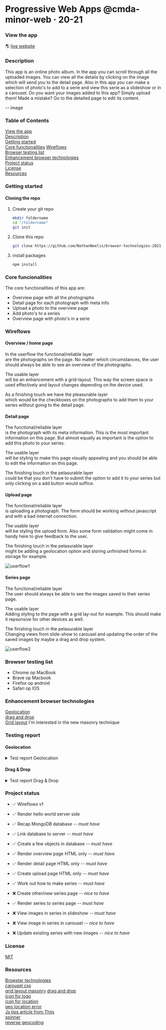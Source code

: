 # Progressive Web Apps @cmda-minor-web · 20-21

### View the app
:earth_americas:  [live website](https://app-photoalbum.herokuapp.com/)


### Description
This app is an online photo album. In the app you can scroll through all the uploaded images. 
You can view all the details by clicking on the image which will send you to the detail page. 
Also in this app you can make a selection of photo's to add to a serie and view this serie as a slideshow or in a carousel. Do you want your images added to this app? Simply upload them! Made a mistake? Go to the detailed page to edit its content.  
  
  -- image  
    


### Table of Contents  
[View the app]()  
[Description]()  
[Getting started]()  
[Core functionalities]()
[Wireflows]()  
[Browser testing list]()  
[Enhancement browser technologies]()  
[Project status]()  
[License]()  
[Resources]()  


### Getting started

#### Cloning the repo
1. Create your git repo  
    ```bash
    mkdir foldername  
    cd "/foldername"  
    git init  
    ```  

2. Clone this repo  
    ```bash
    git clone https://github.com/NathanNeelis/browser-technologies-2021.git
    ```   

3. install packages  
    ```bash
    npm install
    ```  

### Core funcionalities
The core functionalities of this app are:
* Overview page with all the photographs
* Detail page for each photograph with meta info
* Upload a photo to the overview page
* Add photo's to a series
* Overview page with photo's in a serie

### Wireflows
#### Overview / home page
In the userflow the functional/reliable layer   
are the photographs on the page. No matter which circumstances, the user should always be able to see an overview of the photographs.   
  
The usable layer   
will be an enhancement with a grid-layout. This way the screen space is used effectively and layout changes depending on the device used.  
  
As a finishing touch we have the pleasurable layer   
which would be the checkboxes on the photographs to add them to your series without going to the detail page.  

#### Detail page
The functional/reliable layer  
is the photograph with its meta information. This is the most important information on this page. But almost equally as important is the option to add this photo to your series.  
  
The usable layer  
will be styling to make this page visually appealing and you should be able to edit the information on this page.  
  
The finishing touch in the pelasurable layer  
could be that you don't have to submit the option to add it to your series but only clicking on a add button would suffice.  

#### Upload page
The functional/reliable layer  
is uploading a photograph. The form should be working without javascript and with a bad internet connection.   
  
The usable layer  
will be styling the upload form. Also some form validation might come in handy here to give feedback to the user. 
  
The finishing touch in the pelasurable layer  
might be adding a geolocation option and storing unfinished forms in storage for example.
  
![userflow1](https://user-images.githubusercontent.com/55492381/112154022-2be27d80-8be4-11eb-82c6-3fff241fcd83.jpg)  

#### Series page
The functional/reliable layer  
The user should always be able to see the images saved to their series page.  
  
The usable layer  
Adding styling to the page with a grid lay-out for example. This should make it repsonsive for other devices as well.  
  
The finishing touch in the pelasurable layer  
Changing views from slide-show to carousel and updating the order of the saved images by maybe a drag and drop system.  
  
![userflow2](https://user-images.githubusercontent.com/55492381/112154090-38ff6c80-8be4-11eb-976a-09c4409b6235.jpg)


### Browser testing list
* Chrome op MacBook
* Brave op Macbook
* Firefox op android
* Safari op IOS

### Enhancement browser technologies
[Geolocation](https://w3c.github.io/geolocation-api/)  
[drag and drop](https://html.spec.whatwg.org/multipage/dnd.html#dnd)  
[Grid layout](https://drafts.csswg.org/css-grid/) I'm interested in the new masonry technique   




### Testing report
#### Geolocation
<details>
  <summary>Test report Geolocation</summary>

I enhanched my location input with a button that saves your location in your input. I did this by using the geolocation api to fetch the longitude and latitude values of your current location. These values get passed into another fetch for reverse geocoding which transforms the data into a location by for example a city.
Below here is a data object that is fetched from my own current location. The value that should get passed in the location input is the city.

<details>
  <summary>Example Geolocation file</summary>

```json
{
  "latitude": 52.6682014465332,
  "longitude": 4.764900207519531,
  "lookupSource": "coordinates",
  "plusCode": "9F46MQ97+7X",
  "localityLanguageRequested": "en",
  "continent": "Europe",
  "continentCode": "EU",
  "countryName": "Kingdom of the Netherlands",
  "countryCode": "NL",
  "principalSubdivision": "North Holland",
  "principalSubdivisionCode": "NL-NH",
  "city": "Alkmaar",
  "locality": "Alkmaar",
  "postcode": "",
  "localityInfo": {
    "administrative": [
      {
        "order": 3,
        "adminLevel": 2,
        "name": "Kingdom of the Netherlands",
        "description": "sovereign state in Western Europe and the Caribbean",
        "isoName": "Netherlands (the)",
        "isoCode": "NL",
        "wikidataId": "Q29999",
        "geonameId": 2750405
      },
      {
        "order": 4,
        "adminLevel": 3,
        "name": "Netherlands",
        "description": "country mostly in Northern Europe and largest country of the Kingdom of the Netherlands",
        "wikidataId": "Q55"
      },
      {
        "order": 5,
        "adminLevel": 4,
        "name": "North Holland",
        "description": "province of the Netherlands",
        "isoName": "Noord-Holland",
        "isoCode": "NL-NH",
        "wikidataId": "Q701",
        "geonameId": 2749879
      },
      {
        "order": 8,
        "adminLevel": 8,
        "name": "Alkmaar",
        "description": "municipality in the province of North Holland, the Netherlands",
        "wikidataId": "Q972",
        "geonameId": 2759898
      },
      {
        "order": 9,
        "adminLevel": 10,
        "name": "Alkmaar",
        "description": "city in Noord-Holland, the Netherlands",
        "wikidataId": "Q16977290",
        "geonameId": 2759899
      }
    ],
    "informative": [
      {
        "order": 1,
        "name": "Europe",
        "description": "continent on Earth, mainly on the northeastern quadrant, i.e. north-western Eurasia",
        "isoCode": "EU",
        "wikidataId": "Q46",
        "geonameId": 6255148
      },
      {
        "order": 2,
        "name": "North European Plain",
        "description": "geomorphological region in Europe",
        "wikidataId": "Q560549"
      },
      {
        "order": 6,
        "name": "Hollands Noorderkwartier"
      },
      {
        "order": 7,
        "name": "Noord-Holland-Noord",
        "description": "safety region"
      }
    ]
  }
}
```
</details>
  
As I live on the edge of Alkmaar this worked wonderfully in the browser, but when I started testing on my mobile, it wouldnt work. In the image below I am testing it on a Android phone via browserstack. I also tested on a real Android phone, which worked better but I couldnt save it in a gif. What you see happening here is that I am trying to locate myself, but it gets stuck on 'loading data'. This is because when you click the button, it changes to placeholder to loading data, and when it finds your location updates the value of the input with our location. But that wasnt happening.  
  
![Geolocation_LoadingData_Android_Moz](https://user-images.githubusercontent.com/55492381/112483909-c1634600-8d79-11eb-8bf6-61507d03978f.gif)  
  
I also wasnt to happy with the placeholder being changed in loading data. I wanted to update the usable layer here, so the user would get better feedback. I removed the placeholder and added a spinner. But the location issue is still here. Once you hit the button, it keeps spinning instead of updating the input value. Funny thing is, it did update in my browser on my macbook.  
  
![Geolocation_Spinner_Android_Moz](https://user-images.githubusercontent.com/55492381/112484327-2159ec80-8d7a-11eb-8fe6-a934a0da5cf9.gif)  
  
I guess, this is one of those big reasons you test on multiple devices and on multiple browsers. I found out what the issue was, and fixed it. It turned out I was looking for the city, but if you werent in a city, it gave a response of an empty string. So I wrote some extra if statements that if there isnt a city available, fetch other data like locality, prinicipal subdivision or even country. If all of those are not found, then give the user feedback the location can't be found. Below here I have added a use case of a faulty location. You see the placeholder being updated with a message that the location cannot be found. I know this isnt the most beautifull way of giving the user feedback, but that's a thing for later to be updated.  
  
![Geolocation_Error_MBP_Chrome](https://user-images.githubusercontent.com/55492381/112484884-a218e880-8d7a-11eb-8e50-7c214415972c.gif)  
  
So after this update the geolocation worked wonderful in most testcases; MacbookPro - Chrome, Macbookpro - Brave, Android - Mozzila Firefox. But it doesnt work in IOS Safari. Below here opened a Iphone 8 in a browserstack with the console log open to see whats happening. It turns out the geolocation is just denied. The same is happening on my MacbookPro in safari. It might be a setting somewhere, but I couldnt find it.  
  
![Geolocation_IOS_Safari](https://user-images.githubusercontent.com/55492381/112485440-3be09580-8d7b-11eb-9bc1-abbbb6dafc73.gif)  

Because not everyone has geolocation enabled, and I didnt want it to break the rest of my Javascript checked if the geolocation is available in the browser.
```javascript
if (navigator.geolocation) { // checks if geolocation is available in the browser
    const getLocation = document.getElementById('getLocation')
    if (getLocation) { // checks if element is on current page
        getLocation.addEventListener('click', clickForLocation)
    }
}
```

Some of my tries to fetch my data where extremely slow, to get more insight in this I console timed the events of fetching the geolocation and the reverse geocoding. In the gif below you see that I am testing this feature on my MacbookPro in the Chrome browser. In the console you can see how long it took to get this data.  
  
![Geolocation_MBP_Chrome](https://user-images.githubusercontent.com/55492381/112486099-dfca4100-8d7b-11eb-8337-45f219aef033.gif)  
  
The Brave browser was alot quicker, but it might have still cached my location somewhere though.  
  
![Geolocation_MBP_Brave](https://user-images.githubusercontent.com/55492381/112486235-fc667900-8d7b-11eb-8142-b0911028cb3f.gif)  

</details>
  
  #### Drag & Drop
<details>
<summary>Test report Drag & Drop</summary>
  
So in my form I wanted to have a drag and drop when you upload your photograph to the story. But I found out, that for drag and drop you actually don't have to do anything! Drag and drop usually works on input type=fyle elements. But I wanted to take it to the next level. The drag and drop box was kind of small so I styled the whole thing for usability. Now there is a big enough space to drop your photo in. And as you see later in the gif examples, whenever you drag a file into the box the dashed line becomes solid. This is the feedback to the user I was looking for in my usable layer. But to really lift this drag and drop box to the next level I added a pleasureable layer. When you drop a photo in it, you get a thumbnial view from the image you are uploading with the file name. How cool is that! Below here an example of my testing on my MacbookPro in Chrome.  
  
![DragDrop_MBP_Chrome](https://user-images.githubusercontent.com/55492381/112491021-320d6100-8d80-11eb-83c6-3fbe2ab777c6.gif)  
  
So that worked smoothly! Does it work as well in Brave? Well I though it did!  
  
![DragDrop_MBP_Brave](https://user-images.githubusercontent.com/55492381/112491288-7567cf80-8d80-11eb-8c5d-d6a4918eacf3.gif)  
  
I found a video that explained this very well every step of the way. But the author put his input on display none, and worked with the label. So when I tried tabbing through my form, it skipped the drag and drop field.. That's a pretty poor experience. So I styled it properly, and now it is accessible as well!  
  
![DragDrop_FocusStyles](https://user-images.githubusercontent.com/55492381/112491625-c8418700-8d80-11eb-8492-7bc7bd3cd11a.gif)  
  
This drag and drop system is great! But when you are on a mobile device, you dont really have anything to drag into the dropzone. So to serve these users as well you can also just click on the dropzone to upload your photograph. And when I tested this on a mobile device, you don't actually have to search for your file, but you can just take your photograph as well! How handy is that when you're somewhere high up in the mountains! I tested this on IOS and Andriod, but it worked on both devices just as well.
  
![DragDrop_IOS_Safari](https://user-images.githubusercontent.com/55492381/112491962-1f475c00-8d81-11eb-9180-c1062b4d77cf.gif)  
  
Well this whole drag and drop is alot of client-side javascript. What if for some reason it is disabled? Well I also tested this, below in the gif you can see the example in chrome. If javascript is turned off, you will just get the original input field. When you load your javascript it adds classes to the dropzone fields. So it becomes active. If javascript isn't loaded, it won't add those classes so you dont get a label field that is no use at all.
  
```javascript
// If javascript is enabled set input field op display none;
const dragDropCheck = document.querySelector('.drop-zone')

if (dragDropCheck) {
    uploadImageFailsave()

    function uploadImageFailsave() {
        const inputField = document.querySelector('.drop-zone_input')
        const dropzone = document.querySelector('.drop-zone')
        const inputText = document.querySelector('.drop-zone_text')

        inputField.classList.add('active'); // adds standard input field
        dropzone.classList.add('active'); // adds styling for drag and drop section
        inputText.classList.add('active'); // adds drag and drop text

    }

    ... Drag and drop javascript code

}
```

![DragDrop_NoJS](https://user-images.githubusercontent.com/55492381/112492505-9aa90d80-8d81-11eb-873a-778fdb505f71.gif)  


</details>


<!-- Maybe a checklist of done stuff and stuff still on your wishlist? ✅ -->
### Project status 
* ✅  Wireflows v1    
* ✅  Render hello world server side   
  
* ✅  Recap MongoDB database _-- must have_  
* ✅  Link database to server _-- must have_    
* ✅  Create a few objects  in database _-- must have_  
* ✅  Render overview page HTML only _-- must have_    
* ✅  Render detail page HTML only _-- must have_   
* ✅  Create upload page HTML only _-- must have_  
* ✅   Work out how to make series  _-- must have_  
* ❌  Create other/new series page _-- nice to have_  
* ✅  Render series to series page _-- must have_  
* ❌  View images in series in slideshow _-- must have_   
* ❌  View image in series in carousel _-- nice to have_  
* ❌  Update existing series with new images _-- nice to have_  


<!-- How about a license here? 📜 (or is it a licence?) 🤷 -->
### License
[MIT](https://github.com/NathanNeelis/broswer-technologies-2021/blob/master/LICENSE)  

### Resources
[Browster technologies](https://platform.html5.org/)  
[carousel css](https://css-tricks.com/css-only-carousel/)  
[grid layout masonry](https://www.smashingmagazine.com/native-css-masonry-layout-css-grid/)
[drag and drop](https://www.youtube.com/watch?v=Wtrin7C4b7w)  
[icon for logo](https://thenounproject.com/search/?q=Photo&i=2059604)  
[icon for location](https://thenounproject.com/search/?q=location&i=3805844)  
[geo location error](https://stackoverflow.com/questions/57130901/getcurrentposition-in-js-does-not-work-on-ios)  
[Js tips article from Thijs](https://dev.to/daliboru/5-neat-javascript-tips-284o?utm_source=digest_mailer&utm_medium=email&utm_campaign=digest_email)  
[spinner](https://codepen.io/alaa-sufi/pen/MWbYdeb)  
[reverse geocoding](https://www.bigdatacloud.com/blog/convert-getcurrentposition-free-reversegeocoding-api)